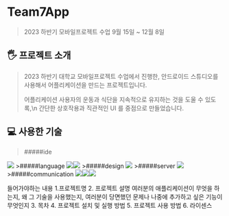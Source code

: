 # Team7App
>2023 하반기 모바일프로젝트 수업
>9월 15일 ~ 12월 8일

## 🖐️ 프로젝트 소개
>2023 하반기 대학교 모바일프로젝트 수업에서 진행한,
>안드로이드 스튜디오를 사용해서 어플리케이션을 만드는 프로젝트입니다.
>
>어플리케이션 사용자의 운동과 식단을 지속적으로 유지하는 것을 도울 수 있도록,\n
>간단한 상호작용과 직관적인 UI 를 중점으로 만들었습니다.

## 💻 사용한 기술
>#####ide
<img src="https://img.shields.io/badge/android studio-3DDC84?style=for-the-badge&logo=androidstudio&logoColor=white">
>#####language
<img src="https://img.shields.io/badge/kotlin-7F52FF?style=for-the-badge&logo=kotlin&logoColor=white"><img src="https://img.shields.io/badge/java-007396?style=for-the-badge&logo=java&logoColor=white">
>#####design
<img src="https://img.shields.io/badge/figma-F24E1E?style=for-the-badge&logo=figma&logoColor=white">
>#####server
<img src="https://img.shields.io/badge/firebase-FFCA28?style=for-the-badge&logo=firebase&logoColor=white">
>#####communication
<img src="https://img.shields.io/badge/github-181717?style=for-the-badge&logo=github&logoColor=white"><img src="https://img.shields.io/badge/git-F05032?style=for-the-badge&logo=git&logoColor=white"><img src="https://img.shields.io/badge/notion-000000?style=for-the-badge&logo=notion&logoColor=white">





들어가야하는 내용
1.프로젝트명
2. 프로젝트 설명
여러분의 애플리케이션이 무엇을 하는지,
왜 그 기술을 사용했는지,
여러분이 당면했던 문제나 나중에 추가하고 싶은 기능이 무엇인지
3. 목차
4. 프로젝트 설치 및 실행 방법
5. 프로젝트 사용 방법
6. 라이센스
